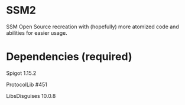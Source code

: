 # SSM2
SSM Open Source recreation with (hopefully) more atomized code and abilities for easier usage.

# Dependencies (required)

Spigot 1.15.2

ProtocolLib #451

LibsDisguises 10.0.8


